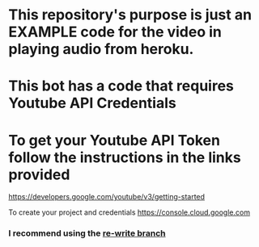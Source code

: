 # This repository's purpose is just an EXAMPLE code for the video in playing audio from heroku. 

# This bot has a code that requires Youtube API Credentials
# To get your Youtube API Token follow the instructions in the links provided 
https://developers.google.com/youtube/v3/getting-started


To create your project and credentials 
https://console.cloud.google.com


### I recommend using the [re-write branch](https://github.com/CharmingMother/kurusaki_voice/tree/re-write(master))
